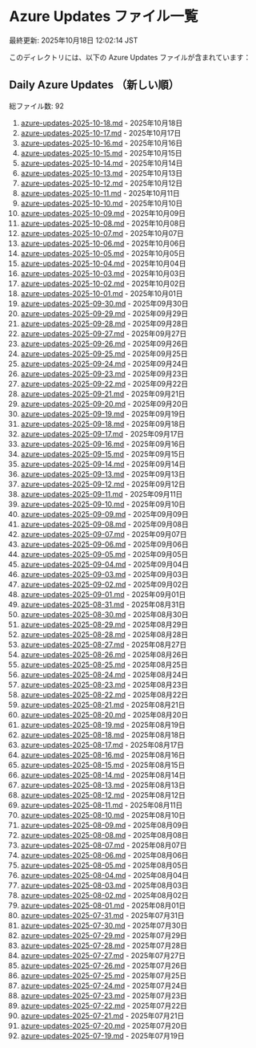 # Azure Updates ファイル一覧

最終更新: 2025年10月18日 12:02:14 JST

このディレクトリには、以下の Azure Updates ファイルが含まれています：

## Daily Azure Updates （新しい順）

総ファイル数: 92

1. [azure-updates-2025-10-18.md](./azure-updates-2025-10-18.md) - 2025年10月18日
2. [azure-updates-2025-10-17.md](./azure-updates-2025-10-17.md) - 2025年10月17日
3. [azure-updates-2025-10-16.md](./azure-updates-2025-10-16.md) - 2025年10月16日
4. [azure-updates-2025-10-15.md](./azure-updates-2025-10-15.md) - 2025年10月15日
5. [azure-updates-2025-10-14.md](./azure-updates-2025-10-14.md) - 2025年10月14日
6. [azure-updates-2025-10-13.md](./azure-updates-2025-10-13.md) - 2025年10月13日
7. [azure-updates-2025-10-12.md](./azure-updates-2025-10-12.md) - 2025年10月12日
8. [azure-updates-2025-10-11.md](./azure-updates-2025-10-11.md) - 2025年10月11日
9. [azure-updates-2025-10-10.md](./azure-updates-2025-10-10.md) - 2025年10月10日
10. [azure-updates-2025-10-09.md](./azure-updates-2025-10-09.md) - 2025年10月09日
11. [azure-updates-2025-10-08.md](./azure-updates-2025-10-08.md) - 2025年10月08日
12. [azure-updates-2025-10-07.md](./azure-updates-2025-10-07.md) - 2025年10月07日
13. [azure-updates-2025-10-06.md](./azure-updates-2025-10-06.md) - 2025年10月06日
14. [azure-updates-2025-10-05.md](./azure-updates-2025-10-05.md) - 2025年10月05日
15. [azure-updates-2025-10-04.md](./azure-updates-2025-10-04.md) - 2025年10月04日
16. [azure-updates-2025-10-03.md](./azure-updates-2025-10-03.md) - 2025年10月03日
17. [azure-updates-2025-10-02.md](./azure-updates-2025-10-02.md) - 2025年10月02日
18. [azure-updates-2025-10-01.md](./azure-updates-2025-10-01.md) - 2025年10月01日
19. [azure-updates-2025-09-30.md](./azure-updates-2025-09-30.md) - 2025年09月30日
20. [azure-updates-2025-09-29.md](./azure-updates-2025-09-29.md) - 2025年09月29日
21. [azure-updates-2025-09-28.md](./azure-updates-2025-09-28.md) - 2025年09月28日
22. [azure-updates-2025-09-27.md](./azure-updates-2025-09-27.md) - 2025年09月27日
23. [azure-updates-2025-09-26.md](./azure-updates-2025-09-26.md) - 2025年09月26日
24. [azure-updates-2025-09-25.md](./azure-updates-2025-09-25.md) - 2025年09月25日
25. [azure-updates-2025-09-24.md](./azure-updates-2025-09-24.md) - 2025年09月24日
26. [azure-updates-2025-09-23.md](./azure-updates-2025-09-23.md) - 2025年09月23日
27. [azure-updates-2025-09-22.md](./azure-updates-2025-09-22.md) - 2025年09月22日
28. [azure-updates-2025-09-21.md](./azure-updates-2025-09-21.md) - 2025年09月21日
29. [azure-updates-2025-09-20.md](./azure-updates-2025-09-20.md) - 2025年09月20日
30. [azure-updates-2025-09-19.md](./azure-updates-2025-09-19.md) - 2025年09月19日
31. [azure-updates-2025-09-18.md](./azure-updates-2025-09-18.md) - 2025年09月18日
32. [azure-updates-2025-09-17.md](./azure-updates-2025-09-17.md) - 2025年09月17日
33. [azure-updates-2025-09-16.md](./azure-updates-2025-09-16.md) - 2025年09月16日
34. [azure-updates-2025-09-15.md](./azure-updates-2025-09-15.md) - 2025年09月15日
35. [azure-updates-2025-09-14.md](./azure-updates-2025-09-14.md) - 2025年09月14日
36. [azure-updates-2025-09-13.md](./azure-updates-2025-09-13.md) - 2025年09月13日
37. [azure-updates-2025-09-12.md](./azure-updates-2025-09-12.md) - 2025年09月12日
38. [azure-updates-2025-09-11.md](./azure-updates-2025-09-11.md) - 2025年09月11日
39. [azure-updates-2025-09-10.md](./azure-updates-2025-09-10.md) - 2025年09月10日
40. [azure-updates-2025-09-09.md](./azure-updates-2025-09-09.md) - 2025年09月09日
41. [azure-updates-2025-09-08.md](./azure-updates-2025-09-08.md) - 2025年09月08日
42. [azure-updates-2025-09-07.md](./azure-updates-2025-09-07.md) - 2025年09月07日
43. [azure-updates-2025-09-06.md](./azure-updates-2025-09-06.md) - 2025年09月06日
44. [azure-updates-2025-09-05.md](./azure-updates-2025-09-05.md) - 2025年09月05日
45. [azure-updates-2025-09-04.md](./azure-updates-2025-09-04.md) - 2025年09月04日
46. [azure-updates-2025-09-03.md](./azure-updates-2025-09-03.md) - 2025年09月03日
47. [azure-updates-2025-09-02.md](./azure-updates-2025-09-02.md) - 2025年09月02日
48. [azure-updates-2025-09-01.md](./azure-updates-2025-09-01.md) - 2025年09月01日
49. [azure-updates-2025-08-31.md](./azure-updates-2025-08-31.md) - 2025年08月31日
50. [azure-updates-2025-08-30.md](./azure-updates-2025-08-30.md) - 2025年08月30日
51. [azure-updates-2025-08-29.md](./azure-updates-2025-08-29.md) - 2025年08月29日
52. [azure-updates-2025-08-28.md](./azure-updates-2025-08-28.md) - 2025年08月28日
53. [azure-updates-2025-08-27.md](./azure-updates-2025-08-27.md) - 2025年08月27日
54. [azure-updates-2025-08-26.md](./azure-updates-2025-08-26.md) - 2025年08月26日
55. [azure-updates-2025-08-25.md](./azure-updates-2025-08-25.md) - 2025年08月25日
56. [azure-updates-2025-08-24.md](./azure-updates-2025-08-24.md) - 2025年08月24日
57. [azure-updates-2025-08-23.md](./azure-updates-2025-08-23.md) - 2025年08月23日
58. [azure-updates-2025-08-22.md](./azure-updates-2025-08-22.md) - 2025年08月22日
59. [azure-updates-2025-08-21.md](./azure-updates-2025-08-21.md) - 2025年08月21日
60. [azure-updates-2025-08-20.md](./azure-updates-2025-08-20.md) - 2025年08月20日
61. [azure-updates-2025-08-19.md](./azure-updates-2025-08-19.md) - 2025年08月19日
62. [azure-updates-2025-08-18.md](./azure-updates-2025-08-18.md) - 2025年08月18日
63. [azure-updates-2025-08-17.md](./azure-updates-2025-08-17.md) - 2025年08月17日
64. [azure-updates-2025-08-16.md](./azure-updates-2025-08-16.md) - 2025年08月16日
65. [azure-updates-2025-08-15.md](./azure-updates-2025-08-15.md) - 2025年08月15日
66. [azure-updates-2025-08-14.md](./azure-updates-2025-08-14.md) - 2025年08月14日
67. [azure-updates-2025-08-13.md](./azure-updates-2025-08-13.md) - 2025年08月13日
68. [azure-updates-2025-08-12.md](./azure-updates-2025-08-12.md) - 2025年08月12日
69. [azure-updates-2025-08-11.md](./azure-updates-2025-08-11.md) - 2025年08月11日
70. [azure-updates-2025-08-10.md](./azure-updates-2025-08-10.md) - 2025年08月10日
71. [azure-updates-2025-08-09.md](./azure-updates-2025-08-09.md) - 2025年08月09日
72. [azure-updates-2025-08-08.md](./azure-updates-2025-08-08.md) - 2025年08月08日
73. [azure-updates-2025-08-07.md](./azure-updates-2025-08-07.md) - 2025年08月07日
74. [azure-updates-2025-08-06.md](./azure-updates-2025-08-06.md) - 2025年08月06日
75. [azure-updates-2025-08-05.md](./azure-updates-2025-08-05.md) - 2025年08月05日
76. [azure-updates-2025-08-04.md](./azure-updates-2025-08-04.md) - 2025年08月04日
77. [azure-updates-2025-08-03.md](./azure-updates-2025-08-03.md) - 2025年08月03日
78. [azure-updates-2025-08-02.md](./azure-updates-2025-08-02.md) - 2025年08月02日
79. [azure-updates-2025-08-01.md](./azure-updates-2025-08-01.md) - 2025年08月01日
80. [azure-updates-2025-07-31.md](./azure-updates-2025-07-31.md) - 2025年07月31日
81. [azure-updates-2025-07-30.md](./azure-updates-2025-07-30.md) - 2025年07月30日
82. [azure-updates-2025-07-29.md](./azure-updates-2025-07-29.md) - 2025年07月29日
83. [azure-updates-2025-07-28.md](./azure-updates-2025-07-28.md) - 2025年07月28日
84. [azure-updates-2025-07-27.md](./azure-updates-2025-07-27.md) - 2025年07月27日
85. [azure-updates-2025-07-26.md](./azure-updates-2025-07-26.md) - 2025年07月26日
86. [azure-updates-2025-07-25.md](./azure-updates-2025-07-25.md) - 2025年07月25日
87. [azure-updates-2025-07-24.md](./azure-updates-2025-07-24.md) - 2025年07月24日
88. [azure-updates-2025-07-23.md](./azure-updates-2025-07-23.md) - 2025年07月23日
89. [azure-updates-2025-07-22.md](./azure-updates-2025-07-22.md) - 2025年07月22日
90. [azure-updates-2025-07-21.md](./azure-updates-2025-07-21.md) - 2025年07月21日
91. [azure-updates-2025-07-20.md](./azure-updates-2025-07-20.md) - 2025年07月20日
92. [azure-updates-2025-07-19.md](./azure-updates-2025-07-19.md) - 2025年07月19日
